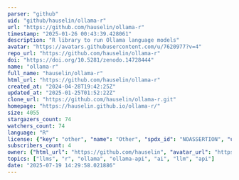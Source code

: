 ```yaml
---
parser: "github"
uid: "github/hauselin/ollama-r"
url: "https://github.com/hauselin/ollama-r"
timestamp: "2025-01-26 00:43:39.428061"
description: "R library to run Ollama language models"
avatar: "https://avatars.githubusercontent.com/u/7620977?v=4"
repo_url: "https://github.com/hauselin/ollama-r"
doi: "https://doi.org/10.5281/zenodo.14728444"
name: "ollama-r"
full_name: "hauselin/ollama-r"
html_url: "https://github.com/hauselin/ollama-r"
created_at: "2024-04-28T19:42:25Z"
updated_at: "2025-01-25T01:52:22Z"
clone_url: "https://github.com/hauselin/ollama-r.git"
homepage: "https://hauselin.github.io/ollama-r/"
size: 4055
stargazers_count: 74
watchers_count: 74
language: "R"
license: {"key": "other", "name": "Other", "spdx_id": "NOASSERTION", "url": null, "node_id": "MDc6TGljZW5zZTA="}
subscribers_count: 4
owner: {"html_url": "https://github.com/hauselin", "avatar_url": "https://avatars.githubusercontent.com/u/7620977?v=4", "login": "hauselin", "type": "User"}
topics: ["llms", "r", "ollama", "ollama-api", "ai", "llm", "api"]
date: "2025-07-19 14:29:58.021886"
---
```

